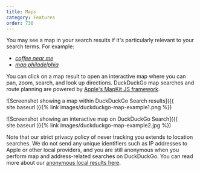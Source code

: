 ```yaml
---
title: Maps
category: Features
order: 730
---
```


You may see a map in your search results if it's particularly relevant to your search terms. For example:

-   [_coffee near me_](https://duckduckgo.com/?q=coffee+near+me)
-   [_map philadelphia_](https://duckduckgo.com/?q=map+philadelphia)

You can click on a map result to open an interactive map where you can pan, zoom, search, and look up directions. DuckDuckGo map searches and route planning are powered by [Apple's MapKit JS framework](https://developer.apple.com/maps/web/).

![Screenshot showing a map within DuckDuckGo Search results]({{ site.baseurl }}{% link images/duckduckgo-map-example1.png %})

![Screenshot showing an interactive map on DuckDuckGo Search]({{ site.baseurl }}{% link images/duckduckgo-map-example2.jpg %})

Note that our strict privacy policy of never tracking you extends to location searches. We do not send any unique identifiers such as IP addresses to Apple or other local providers, and you are still anonymous when you perform map and address-related searches on DuckDuckGo. You can read more about our [anonymous local results here](/privacy/anonymous-localized-results/).
